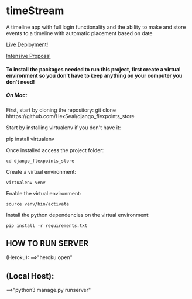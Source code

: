 <h1>timeStream</h1>
<p>A timeline app with full login functionality and the ability to make and store events to a timeline with automatic placement based on date</p>

[Live Deployment!]()

[Intensive Proposal](https://docs.google.com/document/d/1JailFUrX4RvoTKxYVOWXkIdp4xpCjU6ZckF7_fWeeB8/edit?folder=0AMtVBeCoYU04Uk9PVA)

<h4>To install the packages needed to run this project, first create a virtual environment so you don't have to keep anything on your computer you don't need! </h4>
<h5>On Mac:</h5>
First, start by cloning the repository:
git clone hhttps://github.com/HexSeal/django_flexpoints_store


Start by installing virtualenv if you don't have it:

  pip install virtualenv


Once installed access the project folder:

    cd django_flexpoints_store


Create a virtual environment:

    virtualenv venv


Enable the virtual environment:

    source venv/bin/activate


Install the python dependencies on the virtual environment:

    pip install -r requirements.txt


<h2> HOW TO RUN SERVER </h2>
(Heroku):
==>"heroku open"

<h2> (Local Host): </h2>
==>"python3 manage.py runserver"

